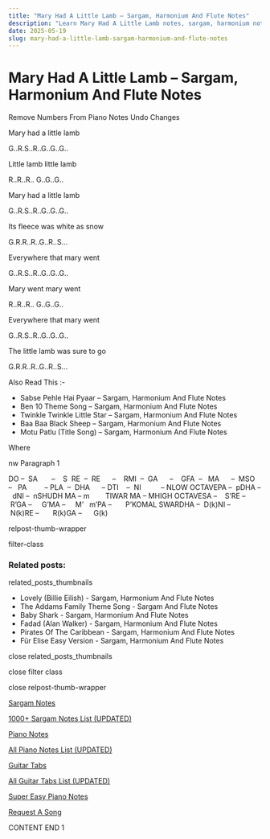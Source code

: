 ```yaml
---
title: "Mary Had A Little Lamb – Sargam, Harmonium And Flute Notes"
description: "Learn Mary Had A Little Lamb notes, sargam, harmonium notations and flute notes. Easy step-by-step tutorial for beginners."
date: 2025-05-19
slug: mary-had-a-little-lamb-sargam-harmonium-and-flute-notes
---
```


# Mary Had A Little Lamb – Sargam, Harmonium And Flute Notes

Remove Numbers From Piano Notes
Undo Changes

Mary had a little lamb

G..R.S..R..G..G..G..

Little lamb little lamb

R..R..R.. G..G..G..

Mary had a little lamb

G..R.S..R..G..G..G..

Its fleece was white as snow

G.R.R..R..G..R..S…

Everywhere that mary went

G..R.S..R..G..G..G..

Mary went mary went

R..R..R.. G..G..G..

Everywhere that mary went

G..R.S..R..G..G..G..

The little lamb was sure to go

G.R.R..R..G..R..S…

Also Read This :-

* Sabse Pehle Hai Pyaar – Sargam, Harmonium And Flute Notes
* Ben 10 Theme Song – Sargam, Harmonium And Flute Notes
* Twinkle Twinkle Little Star – Sargam, Harmonium And Flute Notes
* Baa Baa Black Sheep – Sargam, Harmonium And Flute Notes
* Motu Patlu (Title Song) – Sargam, Harmonium And Flute Notes

Where

nw Paragraph 1

DO –  SA       –    S  RE  –  RE      –    RMI  –  GA      –    GFA  –   MA      –  MSO  –   PA         – PLA  –  DHA      – DTI    –  NI          – NLOW OCTAVEPA –  pDHA –  dNI –  nSHUDH MA – m        TIWAR MA – MHIGH OCTAVESA –    S’RE –     R’GA –     G’MA –     M’   m’PA –       P’KOMAL SWARDHA –  D(k)NI –       N(k)RE –       R(k)GA –      G(k)

relpost-thumb-wrapper

filter-class

### Related posts:

related_posts_thumbnails

* Lovely (Billie Eilish) - Sargam, Harmonium And Flute Notes
* The Addams Family Theme Song - Sargam And Flute Notes
* Baby Shark - Sargam, Harmonium And Flute Notes
* Fadad (Alan Walker) - Sargam, Harmonium And Flute Notes
* Pirates Of The Caribbean - Sargam, Harmonium And Flute Notes
* Für Elise Easy Version - Sargam, Harmonium And Flute Notes

close related_posts_thumbnails

close filter class

close relpost-thumb-wrapper

[Sargam Notes](/sargam-notes.html)

[1000+ Sargam Notes List (UPDATED)](/all-songs-list-sargam-notes.html)

[Piano Notes](/piano-notes.html)

[All Piano Notes List (UPDATED)](/all-songs-list-piano-notes.html)

[Guitar Tabs](/guitar-tabs.html)

[All Guitar Tabs List (UPDATED)](/all-songs-list-guitar-tabs.html)

[Super Easy Piano Notes](https://studywall.in/)

[Request A Song](/request-a-song.html)

CONTENT END 1

